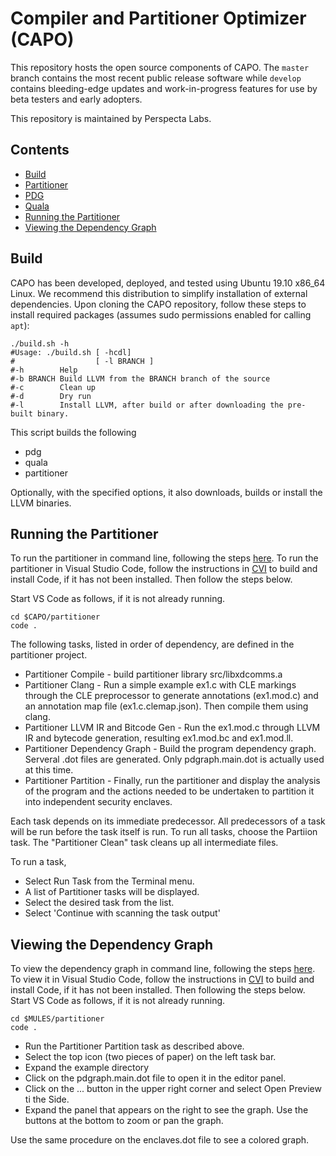 # Compiler and Partitioner Optimizer (CAPO)
This repository hosts the open source components of CAPO. The `master` branch contains the most recent public release software while `develop` contains bleeding-edge updates and work-in-progress features for use by beta testers and early adopters.

This repository is maintained by Perspecta Labs.

## Contents
- [Build](#build)
- [Partitioner](partitioner/README.md)
- [PDG](pdg/README.md)
- [Quala](quala/README.md)
- [Running the Partitioner](#running-the-partitioner)
- [Viewing the Dependency Graph](#viewing-the-dependency-graph)

## Build
CAPO has been developed, deployed, and tested using Ubuntu 19.10 x86_64 Linux. We recommend this distribution to simplify installation of external dependencies. Upon cloning the CAPO repository, follow these steps to install required packages (assumes sudo permissions enabled for calling `apt`):

```
./build.sh -h
#Usage: ./build.sh [ -hcdl]
#                  [ -l BRANCH ]
#-h        Help
#-b BRANCH Build LLVM from the BRANCH branch of the source 
#-c        Clean up
#-d        Dry run
#-l        Install LLVM, after build or after downloading the pre-built binary.
```

This script builds the following
* pdg
* quala
* partitioner

Optionally, with the specified options, it also downloads, builds or install the LLVM binaries.


## Running the Partitioner
To run the partitioner in command line, following the steps [here](partitioner/README.md). To run the partitioner in Visual Studio Code, follow the instructions in [CVI](https://github.com/gaps-closure/cvi/blob/master/README.md) to build and install Code, if it has not been installed. Then follow the steps below.

Start VS Code as follows, if it is not already running.

```
cd $CAPO/partitioner
code .
```
The following tasks, listed in order of dependency, are defined in the partitioner project.
* Partitioner Compile - build partitioner library src/libxdcomms.a
* Partitioner Clang - Run a simple example ex1.c with CLE markings through the CLE preprocessor to generate annotations (ex1.mod.c) and an annotation map file (ex1.c.clemap.json). Then compile them using clang.
* Partitioner LLVM IR and Bitcode Gen - Run the ex1.mod.c through LLVM IR and bytecode generation, resulting ex1.mod.bc and ex1.mod.ll.
* Partitioner Dependency Graph - Build the program dependency graph. Serveral .dot files are generated. Only pdgraph.main.dot is actually used at this time.
* Partitioner Partition - Finally, run the partitioner and display the analysis of the program and the actions needed to be undertaken to partition it into independent security enclaves.

Each task depends on its immediate predecessor. All predecessors of a task will be run before the task itself is run.
To run all tasks, choose the Partiion task. The "Partitioner Clean" task cleans up all intermediate files.

To run a task,
* Select Run Task from the Terminal menu.
* A list of Partitioner tasks will be displayed.
* Select the desired task from the list.
* Select 'Continue with scanning the task output'

## Viewing the Dependency Graph
To view the dependency graph in command line, following the steps [here](partitioner/README.md). To view it in Visual Studio Code, follow the instructions in [CVI](https://github.com/gaps-closure/cvi/blob/master/README.md) to build and install Code, if it has not been installed. Then following the steps below.
Start VS Code as follows, if it is not already running.

```
cd $MULES/partitioner
code .
```
* Run the Partitioner Partition task as described above.
* Select the top icon (two pieces of paper) on the left task bar.
* Expand the example directory
* Click on the pdgraph.main.dot file to open it in the editor panel.
* Click on the ... button in the upper right corner and select Open Preview ti the Side.
* Expand the panel that appears on the right to see the graph. Use the buttons at the bottom to zoom or pan the graph.

Use the same procedure on the enclaves.dot file to see a colored graph.
